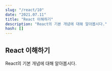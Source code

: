 ```yaml
---
slug: "/react/10"
date: "2021.07.11"
title: "React 이해하기"
description: "React의 기본 개념에 대해 알아봅시다."
hash: []
---
```


## React 이해하기

React의 기본 개념에 대해 알아봅시다.
